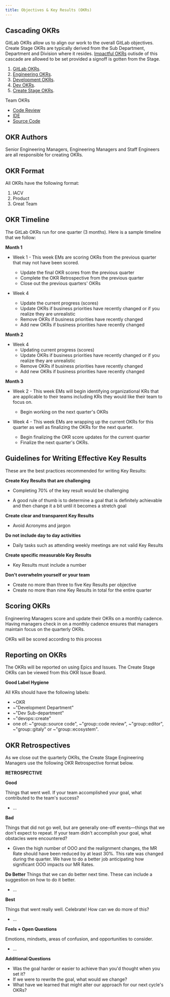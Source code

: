 ```yaml
---
title: Objectives & Key Results (OKRs)
---
```


## Cascading OKRs

GitLab OKRs allow us to align our work to the overall GitLab objectives. Create Stage OKRs are typically derived from the Sub Department, Department and Division where it resides. [Impactful OKRs](/handbook/company/okrs) outisde of this cascade are allowed to be set provided a signoff is gotten from the Stage.

1. [GitLab OKRs](/handbook/company/okrs/).
1. [Engineering OKRs](https://gitlab.com/gitlab-com/www-gitlab-com/-/issues?scope=all&utf8=✓&state=opened&label_name[]=OKR&label_name[]=EVP%20of%20Engineering).
1. [Development OKRs](https://gitlab.com/gitlab-com/www-gitlab-com/-/issues?scope=all&utf8=✓&state=opened&label_name[]=OKR&label_name[]=Development%20Department&author_username=clefelhocz1).
1. [Dev OKRs](https://gitlab.com/gitlab-com/www-gitlab-com/-/issues?scope=all&utf8=✓&state=all&label_name[]=OKR&label_name[]=Dev%20Sub-department&author_username=timzallmann).
1. [Create Stage OKRs](https://gitlab.com/gitlab-com/www-gitlab-com/-/issues?scope=all&utf8=✓&state=all&label_name[]=OKR&label_name[]=devops%3A%3Acreate&author_username=dsatcher).

Team OKRs

* [Code Review](https://gitlab.com/gitlab-com/gitlab-OKRs/-/issues/?sort=updated_desc&state=all&label_name%5B%5D=OKR&label_name%5B%5D=group%3A%3Acode%20review&first_page_size=100)
* [IDE](https://gitlab.com/gitlab-com/gitlab-OKRs/-/issues/?sort=updated_desc&state=all&label_name%5B%5D=OKR&label_name%5B%5D=group%3A%3Aide&first_page_size=100)
* [Source Code](https://gitlab.com/gitlab-com/gitlab-OKRs/-/issues/?sort=updated_desc&state=all&label_name%5B%5D=OKR&label_name%5B%5D=group%3A%3Asource%20code&first_page_size=100)

## OKR Authors

Senior Engineering Managers, Engineering Managers and Staff Engineers are all responsible for creating OKRs.

## OKR Format

All OKRs have the following format:

1. IACV
1. Product
1. Great Team

## OKR Timeline

 The GitLab OKRs run for one quarter (3 months).  Here is a sample timeline that we follow:

**Month 1**

* Week 1 - This week EMs are scoring OKRs from the previous quarter that may not have been scored.
  * Update the final OKR scores from the previous quarter
  * Complete the OKR Retrospective from the previous quarter
  * Close out the previous quarters' OKRs

* Week 4
  * Update the current progress (scores)
  * Update OKRs if business priorities have recently changed or if you realize they are unrealistic
  * Remove OKRs if business priorities have recently changed
  * Add new OKRs if business priorities have recently changed

**Month 2**

* Week 4
  * Updating current progress (scores)
  * Update OKRs if business priorities have recently changed or if you realize they are unrealistic
  * Remove OKRs if business priorities have recently changed
  * Add new OKRs if business priorities have recently changed

**Month 3**

* Week 2 - This week EMs will begin identifying organizational KRs that are applicable to their teams including KRs they would like their team to focus on.

  * Begin working on the next quarter's OKRs

* Week 4 - This week EMs are wrapping up the current OKRs for this quarter as well as finalizing the OKRs for the next quarter.

  * Begin finalizing the OKR score updates for the current quarter
  * Finalize the next quarter's OKRs.

## Guidelines for Writing Effective Key Results

These are the best practices recommended for writing Key Results:

**Create Key Results that are challenging**

* Completing 70% of the key result would be challenging

* A good rule of thumb is to determine a goal that is definitely achievable and then change it a bit until it becomes a stretch goal

**Create clear and transparent Key Results**

* Avoid Acronyms and jargon

**Do not include day to day activities**

* Daily tasks such as attending weekly meetings are not valid Key Results

**Create specific measurable Key Results**

* Key Results must include a number

**Don't overwhelm yourself or your team**

* Create no more than three to five Key Results per objective
* Create no more than nine Key Results in total for the entire quarter

## Scoring OKRs

Engineering Managers score and update their OKRs on a monthly cadence.  Having managers check in on a monthly cadence ensures that managers maintain focus on the quarterly OKRs.

OKRs will be scored according to this process

## Reporting on OKRs

The OKRs will be reported on using Epics and Issues.  The Create Stage OKRs can be viewed from this OKR Issue Board.

**Good Label Hygiene**

All KRs should have the following labels:

* ~OKR
* ~"Development Department"
* ~"Dev Sub-department"
* ~"devops::create"
* one of: ~"group::source code", ~"group::code review", ~"group::editor", ~"group::gitaly" or ~"group::ecosystem".

## OKR Retrospectives

As we close out the quarterly OKRs, the Create Stage Engineering Managers use the following OKR Retrospective format below.

**RETROSPECTIVE**

**Good**

Things that went well. If your team accomplished your goal, what contributed to the team's success?

* ...

**Bad**

Things that did not go well, but are generally one-off events—things that we don't expect to repeat. If your team didn't accomplish your goal, what obstacles were encountered?

* Given the high number of OOO and the realignment changes, the MR Rate should have been reduced by at least 30%. This rate was changed during the quarter. We have to do a better job anticipating how significant OOO impacts our MR Rates.

**Do Better**
Things that we can do better next time. These can include a suggestion on how to do it better.

* ...

**Best**

Things that went really well. Celebrate! How can we do more of this?

* ...

**Feels + Open Questions**

Emotions, mindsets, areas of confusion, and opportunities to consider.

* ...

**Additional Questions**

* Was the goal harder or easier to achieve than you'd thought when you set it?
* If we were to rewrite the goal, what would we change?
* What have we learned that might alter our approach for our next cycle's OKRs?
